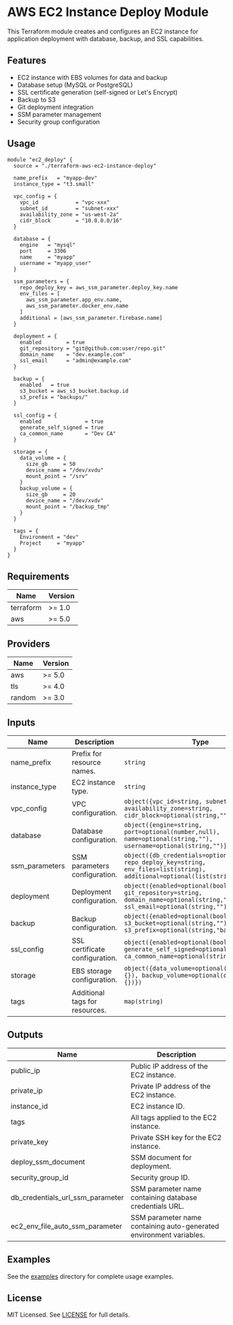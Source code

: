 # AWS EC2 Instance Deploy Module

This Terraform module creates and configures an EC2 instance for application deployment with database, backup, and SSL capabilities.

## Features

- EC2 instance with EBS volumes for data and backup
- Database setup (MySQL or PostgreSQL)
- SSL certificate generation (self-signed or Let's Encrypt)
- Backup to S3
- Git deployment integration
- SSM parameter management
- Security group configuration

## Usage

```hcl
module "ec2_deploy" {
  source = "./terraform-aws-ec2-instance-deploy"

  name_prefix   = "myapp-dev"
  instance_type = "t3.small"

  vpc_config = {
    vpc_id            = "vpc-xxx"
    subnet_id         = "subnet-xxx"
    availability_zone = "us-west-2a"
    cidr_block        = "10.0.0.0/16"
  }

  database = {
    engine   = "mysql"
    port     = 3306
    name     = "myapp"
    username = "myapp_user"
  }

  ssm_parameters = {
    repo_deploy_key = aws_ssm_parameter.deploy_key.name
    env_files = [
      aws_ssm_parameter.app_env.name,
      aws_ssm_parameter.docker_env.name
    ]
    additional = [aws_ssm_parameter.firebase.name]
  }

  deployment = {
    enabled        = true
    git_repository = "git@github.com:user/repo.git"
    domain_name    = "dev.example.com"
    ssl_email      = "admin@example.com"
  }

  backup = {
    enabled   = true
    s3_bucket = aws_s3_bucket.backup.id
    s3_prefix = "backups/"
  }

  ssl_config = {
    enabled              = true
    generate_self_signed = true
    ca_common_name       = "Dev CA"
  }

  storage = {
    data_volume = {
      size_gb     = 50
      device_name = "/dev/xvdu"
      mount_point = "/srv"
    }
    backup_volume = {
      size_gb     = 20
      device_name = "/dev/xvdv"
      mount_point = "/backup_tmp"
    }
  }

  tags = {
    Environment = "dev"
    Project     = "myapp"
  }
}
```

## Requirements

| Name | Version |
|------|---------|
| terraform | >= 1.0 |
| aws | >= 5.0 |

## Providers

| Name | Version |
|------|---------|
| aws | >= 5.0 |
| tls | >= 4.0 |
| random | >= 3.0 |

## Inputs

| Name | Description | Type | Default | Required |
|------|-------------|------|---------|:--------:|
| name_prefix | Prefix for resource names. | `string` | n/a | yes |
| instance_type | EC2 instance type. | `string` | `"t3.small"` | no |
| vpc_config | VPC configuration. | `object({vpc_id=string, subnet_id=string, availability_zone=string, cidr_block=optional(string,"")})` | n/a | yes |
| database | Database configuration. | `object({engine=string, port=optional(number,null), name=optional(string,""), username=optional(string,"")})` | n/a | yes |
| ssm_parameters | SSM parameters configuration. | `object({db_credentials=optional(string), repo_deploy_key=string, env_files=list(string), additional=optional(list(string),[])})` | n/a | yes |
| deployment | Deployment configuration. | `object({enabled=optional(bool,true), git_repository=string, domain_name=optional(string,""), ssl_email=optional(string,"")})` | `{enabled=false, git_repository=""}` | no |
| backup | Backup configuration. | `object({enabled=optional(bool,false), s3_bucket=optional(string,""), s3_prefix=optional(string,"backups/")})` | `{enabled=false}` | no |
| ssl_config | SSL certificate configuration. | `object({enabled=optional(bool,true), generate_self_signed=optional(bool,true), ca_common_name=optional(string,"CA")})` | `{enabled=true, generate_self_signed=true}` | no |
| storage | EBS storage configuration. | `object({data_volume=optional(object({...}),{}), backup_volume=optional(object({...}),{})})` | `{}` | no |
| tags | Additional tags for resources. | `map(string)` | `{}` | no |

## Outputs

| Name | Description |
|------|-------------|
| public_ip | Public IP address of the EC2 instance. |
| private_ip | Private IP address of the EC2 instance. |
| instance_id | EC2 instance ID. |
| tags | All tags applied to the EC2 instance. |
| private_key | Private SSH key for the EC2 instance. |
| deploy_ssm_document | SSM document for deployment. |
| security_group_id | Security group ID. |
| db_credentials_url_ssm_parameter | SSM parameter name containing database credentials URL. |
| ec2_env_file_auto_ssm_parameter | SSM parameter name containing auto-generated environment variables. |

## Examples

See the [examples](./examples/) directory for complete usage examples.

## License

MIT Licensed. See [LICENSE](LICENSE) for full details.
